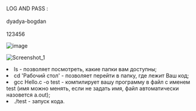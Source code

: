 <br>LOG AND PASS :<br>
<br>dyadya-bogdan<br>
<br>123456<br>

![image](https://user-images.githubusercontent.com/90246832/149878385-df6978f5-60fa-4d61-9ad7-0aa95c090f68.png)

![Screenshot_1](https://user-images.githubusercontent.com/89983973/149930251-522eb31e-ab0c-4623-ba80-28a8388e4c5b.png)


<li>ls - позволяет посмотреть, какие папки вам доступны;
<li>cd 'Рабочий стол' - позволяет перейти в папку, где лежит Ваш код;
<li>gcc Hello.c -o test - компилирует вашу программу в файл с именем test (имя можно менять, если не задать имя, файл автоматически назовется a.out);
<li>./test - запуск кода. 
